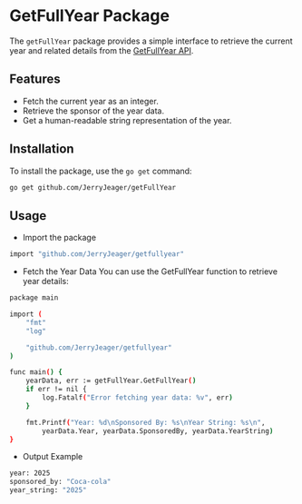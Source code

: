 # GetFullYear Package

The `getFullYear` package provides a simple interface to retrieve the current year and related details from the [GetFullYear API](https://getfullyear.com).

## Features

- Fetch the current year as an integer.
- Retrieve the sponsor of the year data.
- Get a human-readable string representation of the year.

## Installation

To install the package, use the `go get` command:

```bash
go get github.com/JerryJeager/getFullYear
```

## Usage 

- Import the package 

```bash 
import "github.com/JerryJeager/getfullyear"
``` 
- Fetch the Year Data
You can use the GetFullYear function to retrieve year details:

```bash 
package main

import (
	"fmt"
	"log"

	"github.com/JerryJeager/getfullyear"
)

func main() {
	yearData, err := getFullYear.GetFullYear()
	if err != nil {
		log.Fatalf("Error fetching year data: %v", err)
	}

	fmt.Printf("Year: %d\nSponsored By: %s\nYear String: %s\n",
		yearData.Year, yearData.SponsoredBy, yearData.YearString)
}
```

- Output Example 
```bash 
year: 2025
sponsored_by: "Coca-cola"
year_string: "2025"
```

